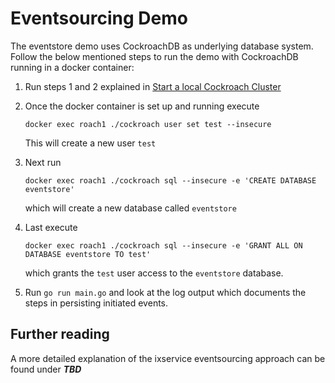 # Eventsourcing Demo

The eventstore demo uses CockroachDB as underlying database system. Follow the below mentioned steps to run the demo with CockroachDB running in a docker container:

1. Run steps 1 and 2 explained in [Start a local Cockroach Cluster](https://www.cockroachlabs.com/docs/stable/start-a-local-cluster-in-docker.html)

2. Once the docker container is set up and running execute
   
    ```docker exec roach1 ./cockroach user set test --insecure``` 
    
    This will create a new user ```test```

3. Next run
   
    ```docker exec roach1 ./cockroach sql --insecure -e 'CREATE DATABASE eventstore'``` 

    which will create a new database called ```eventstore```

4. Last execute

    ```docker exec roach1 ./cockroach sql --insecure -e 'GRANT ALL ON DATABASE eventstore TO test'``` 

    which grants the ```test``` user access to the ```eventstore``` database.

5. Run ```go run main.go``` and look at the log output which documents the steps in persisting initiated events.


## Further reading

A more detailed explanation of the ixservice eventsourcing approach can be found under ***TBD*** 